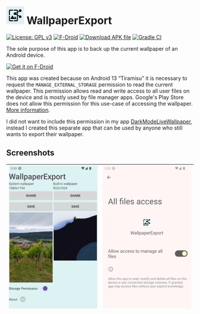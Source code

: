 # <img src="fastlane/metadata/android/en-US/images/icon.png" alt="Launcher icon" height="48"> WallpaperExport

[![License: GPL v3](https://img.shields.io/badge/License-GPL%20v3%20or%20later-a32d2a?logo=GNU)](https://www.gnu.org/licenses/gpl-3.0)
[![F-Droid](https://img.shields.io/f-droid/v/com.github.cvzi.wallpaperexport.svg?logo=f-droid)](https://f-droid.org/packages/com.github.cvzi.wallpaperexport/)
[![Download APK file](https://img.shields.io/github/release/cvzi/WallpaperExport.svg?label=Download%20apk&logo=android&color=3d8)](https://github.com/cvzi/WallpaperExport/releases/latest)
[![Gradle CI](https://img.shields.io/github/workflow/status/cvzi/WallpaperExport/%F0%9F%94%A8%20Gradle%20Build%20CI?logo=github)](https://github.com/cvzi/WallpaperExport/actions/workflows/gradleCI.yml)

The sole purpose of this app is to back up the current wallpaper of an Android device.

[<img src="https://fdroid.gitlab.io/artwork/badge/get-it-on.png"
     alt="Get it on F-Droid"
     height="80">](https://f-droid.org/packages/com.github.cvzi.wallpaperexport/)

This app was created because on Android 13 “Tiramisu” it is necessary to request the `MANAGE_EXTERNAL_STORAGE` permission to read the current wallpaper. This permission allows read and write access to all user files on the device and is mostly used by file manager apps. Google's Play Store does not allow this permission for this use-case of accessing the wallpaper. [More information](https://developer.android.com/training/data-storage/manage-all-files).

I did not want to include this permission in my app [DarkModeLiveWallpaper](https://github.com/cvzi/darkmodewallpaper/), instead I created this separate app that can be used by anyone who still wants to export their wallpaper.

## Screenshots

| <img src="/fastlane/metadata/android/en-US/images/phoneScreenshots/1_en-US.png" alt="Main Activity" /> | <img src="images/PermissionScreen.png" alt="Permission Screen"/> |
| --- | ---- |
